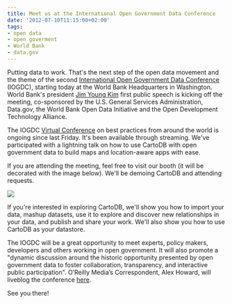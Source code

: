 ```yaml
---
title: Meet us at the International Open Government Data Conference
date: '2012-07-10T11:15:00+02:00'
tags:
- open data
- open goverment
- World Bank
- data.gov
---
```


Putting data to work. That's the next step of the open data movement and the theme of the second <a href="http://www.data.gov/communities/conference">International Open Government Data Conference</a> (IOGDC), starting today at the World Bank Headquarters in Washington. World Bank's president <a href="http://en.wikipedia.org/wiki/Jim_Yong_Kim">Jim Young Kim</a> first public speech is kicking off the meeting, co-sponsored by the U.S. General Services Administration, Data.gov, the World Bank Open Data Initiative and the Open Development Technology Alliance.

The IOGDC <a href="http://www.data.gov/communities/conference/virtual-conference">Virtual Conference</a> on best practices from around the world is ongoing since last Friday. It's been available through streaming. We've participated with a lightning talk on how to use CartoDB with open government data to build maps and location-aware apps with ease.

If you are attending the meeting, feel free to visit our booth (it will be decorated with the image below). We'll be demoing CartoDB and attending requests.

<img src="http://cartodb.s3.amazonaws.com/tumblr/posts/cartodb_opensource.png"/>

If you're interested in exploring CartoDB, we'll show you how to import your data, mashup datasets, use it to explore and discover new relationships in your data, and publish and share your work. We'll also show you how to use CartoDB as your datastore.

The IOGDC will be a great opportunity to meet experts, policy makers, developers and others working in open government. It will also promote a "dynamic discussion around the historic opportunity presented by open government data to foster collaboration, transparency, and interactive public participation". O’Reilly Media’s Correspondent, Alex Howard, will liveblog the conference <a href="http://gov20.govfresh.com/iogdc/">here</a>. 

See you there!
